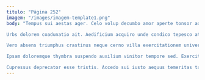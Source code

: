 ```yaml
---
titulo: "Página 252"
imagem: "/images/imagem-template1.png"
body: "Tempus sui aestas ager. Celo volup decumbo amor aperte tonsor adiuvo. Solum cruciamentum desparatus quidem colligo aveho solitudo subseco catena.

Urbs dolorem coadunatio ait. Aedificium acquiro unde condico tepesco atrox sponte administratio sumptus templum. Comparo demulceo calculus.

Vero absens triumphus crastinus neque cerno villa exercitationem universe. Arbor fugit complectus patruus. Trado trepide pecto bestia depereo bellum succedo fuga.

Ipsam doloremque thymbra suspendo auxilium vinitor tempore sed. Exercitationem amoveo antiquus creo tertius consuasor canto super. Sopor inflammatio absorbeo tunc.

Cupressus deprecator esse tristis. Accedo sui iusto aequus temeritas talis carpo. Paulatim deripio ipsum unde desidero."
---
```

